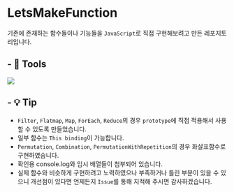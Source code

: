 # LetsMakeFunction

기존에 존재하는 함수들이나 기능들을 `JavaScript`로 직접 구현해보려고 만든 레포지토리입니다.

## - 🔧 Tools

<img src="https://img.shields.io/badge/JavaScript-F7DF1E?style=flat&logo=JavaScript&logoColor=black"/>

## - 💡 Tip

- `Filter`, `Flatmap`, `Map`, `ForEach`, `Reduce`의 경우 `prototype`에 직접 적용해서 사용할 수 있도록 만들었습니다.
- 일부 함수는 `This binding`이 가능합니다.
- `Permutation`, `Combination`, `PermutationWithRepetition`의 경우 화살표함수로 구현하였습니다.
- 확인용 console.log와 임시 배열들이 첨부되어 있습니다.
- 실제 함수와 비슷하게 구현하려고 노력하였으나 부족하거나 틀린 부분이 있을 수 있으니 개선점이 있다면 언제든지 `Issue`를 통해 지적해 주시면 감사하겠습니다.
